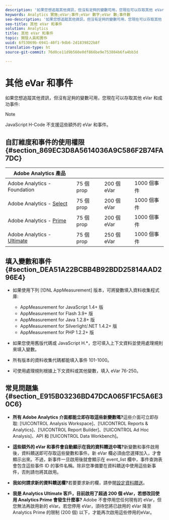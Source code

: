 ```yaml
---
description: '如果您想追蹤其他資訊，但沒有足夠的變數可用，您現在可以存取其他 eVar 和成功事件 '
keywords: Analytics 實施;eVar;事件;eVar 數字;eVar 數;事件數
seo-description: '如果您想追蹤其他資訊，但沒有足夠的變數可用，您現在可以存取其他 eVar 和成功事件 '
seo-title: 其他 eVar 和事件
solution: Analytics
title: 其他 eVar 和事件
topic: 開發人員和實作
uuid: 6f53069b-6941-40f1-9db6-2d1839822b8f
translation-type: ht
source-git-commit: 76d0ce11d9b560e0df866be9e753804b6fa4bb3d

---
```



# 其他 eVar 和事件

如果您想追蹤其他資訊，但沒有足夠的變數可用，您現在可以存取其他 eVar 和成功事件:

>[!NOTE]
>
>JavaScript H-Code 不支援這些額外的 eVar 和事件。

## 自訂維度和事件的使用權限 {#section_869EC3D8A5614036A9C586F2B74FA7DC}

| Adobe Analytics 產品 |  |  |  |
|---|---|---|---|
| Adobe Analytics - Foundation | 75 個 prop | 200 個 eVar | 1000 個事件 |
| Adobe Analytics - [Select](https://www.adobe.com/tw/data-analytics-cloud/analytics/select.html) | 75 個 prop | 200 個 eVar | 1000 個事件 |
| Adobe Analytics - [Prime](https://www.adobe.com/tw/data-analytics-cloud/analytics/prime.html) | 75 個 prop | 200 個 eVar | 1000 個事件 |
| Adobe Analytics - [Ultimate](https://www.adobe.com/tw/data-analytics-cloud/analytics/ultimate.html) | 75 個 prop | 250 個 eVar | 1000 個事件 |

## 填入變數和事件 {#section_DEA51A22BCBB4B92BDD25814AAD296E4}

* 如果使用下列 [!DNL AppMeasurement] 版本，可將變數填入資料收集程式庫:

   * AppMeasurement for JavaScript 1.4+ 版
   * AppMeasurement for Flash 3.9+ 版
   * AppMeasurement for Java 1.2.8+ 版
   * AppMeasurement for Silverlight/.NET 1.4.2+ 版
   * AppMeasurement for PHP 1.2.2+ 版

* 如果您使用舊版代碼或 JavaScript H.*，您可填入上下文資料並使用處理規則來填入變數。
* 所有版本的資料收集代碼都能填入事件 101-1000。
* 可使用處理規則根據上下文資料或其他變數，填入 eVar 76-250。

## 常見問題集 {#section_E915B03236BD47DCA065F1FC5A6E30C6}

* **所有 Adobe Analytics 介面都能立即存取這些新變數嗎?**&#x200B;這些介面可立即存取: [!UICONTROL Analysis Workspace]、[!UICONTROL Reports &amp; Analytics]、[!UICONTROL Report Builder]、[!UICONTROL Ad Hoc Analysis]、API 和 [!UICONTROL Data Workbench]。

* **這些額外的 eVar 和事件會自動顯示在我的資料饋送中嗎?**&#x200B;新變數和事件啟用後，資料饋送即可存取這些變數和事件。新 eVar 欄必須由您選擇加入，才會顯示出來。不過，新事件一旦啟用後就會顯示在 event_list 欄中，事件查詢表會包含這些事件 ID 的事件名稱。除非您準備要在資料饋送中使用這些新事件，否則請勿將其啟用。

* **我如何請求新的資料饋送欄?**&#x200B;若要要求新的欄，請參閱[設定資料饋送](https://marketing.adobe.com/resources/help/zh_TW/sc/clickstream/datafeeds_configure.html)。

* **我是 Analytics Ultimate 客戶，目前啟用了超過 200 個 eVar，若想改回使用 Analytics Prime 會發生什麼事?** Adobe 不會停用您任何現有的 eVar，但您無法再啟用新的 eVar。若您停用 eVar，須待您將已啟用的 eVar 降至 Analytics Prime 的限制 (200 個) 以下，才能再次啟用這些停用的eVar。

